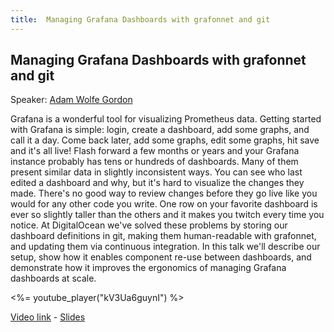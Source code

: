 ```yaml
---
title:  Managing Grafana Dashboards with grafonnet and git
---
```


## Managing Grafana Dashboards with grafonnet and git

Speaker: [Adam Wolfe Gordon](/2019-munich/speakers/adam-wolfe-gordon/)

Grafana is a wonderful tool for visualizing Prometheus data. Getting started with Grafana is simple: login, create a dashboard, add some graphs, and call it a day. Come back later, add some graphs, edit some graphs, hit save and it's all live!  Flash forward a few months or years and your Grafana instance probably has tens or hundreds of dashboards. Many of them present similar data in slightly inconsistent ways. You can see who last edited a dashboard and why, but it's hard to visualize the changes they made. There's no good way to review changes before they go live like you would for any other code you write. One row on your favorite dashboard is ever so slightly taller than the others and it makes you twitch every time you notice.  At DigitalOcean we've solved these problems by storing our dashboard definitions in git, making them human-readable with grafonnet, and updating them via continuous integration. In this talk we'll describe our setup, show how it enables component re-use between dashboards, and demonstrate how it improves the ergonomics of managing Grafana dashboards at scale.

<%= youtube_player("kV3Ua6guynI") %>

[Video link](https://youtu.be/kV3Ua6guynI) -
[Slides](/2019-munich/slides/managing-grafana-dashboards-with-grafonnet-and-git.pdf)
